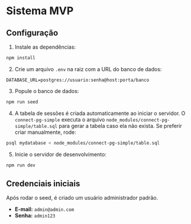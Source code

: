 # Sistema MVP

## Configuração

1. Instale as dependências:

```bash
npm install
```

2. Crie um arquivo `.env` na raiz com a URL do banco de dados:

```
DATABASE_URL=postgres://usuario:senha@host:porta/banco
```

3. Popule o banco de dados:

```bash
npm run seed
```

4. A tabela de sessões é criada automaticamente ao iniciar o servidor. O `connect-pg-simple` executa o arquivo `node_modules/connect-pg-simple/table.sql` para gerar a tabela caso ela não exista. Se preferir criar manualmente, rode:

```bash
psql mydatabase < node_modules/connect-pg-simple/table.sql
```

5. Inicie o servidor de desenvolvimento:

```bash
npm run dev
```

## Credenciais iniciais

Após rodar o seed, é criado um usuário administrador padrão.

- **E-mail:** `admin@admin.com`
- **Senha:** `admin123`
